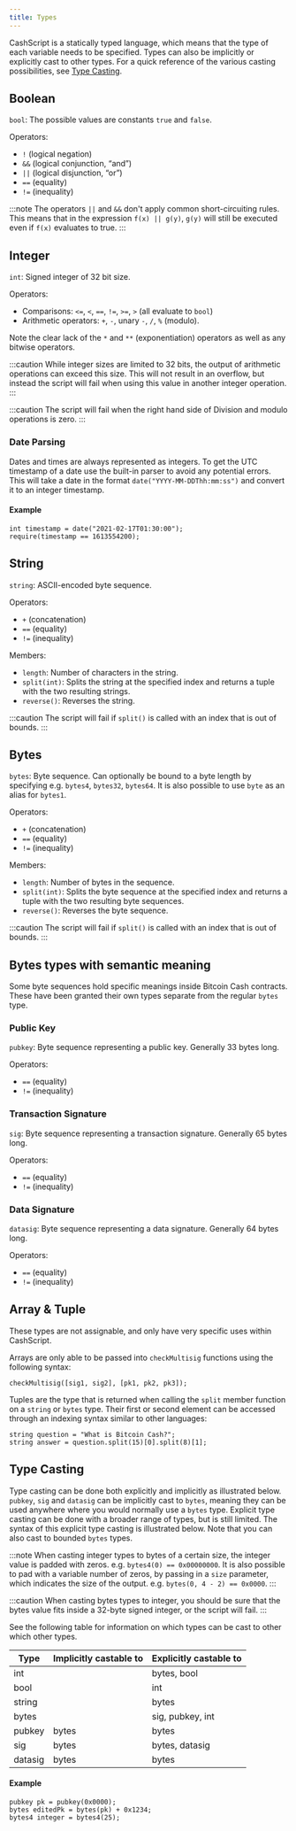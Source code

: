 ```yaml
---
title: Types
---
```


CashScript is a statically typed language, which means that the type of each variable needs to be specified. Types can also be implicitly or explicitly cast to other types. For a quick reference of the various casting possibilities, see [Type Casting](#type-casting).

## Boolean
`bool`: The possible values are constants `true` and `false`.

Operators:

- `!` (logical negation)
- `&&` (logical conjunction, “and”)
- `||` (logical disjunction, “or”)
- `==` (equality)
- `!=` (inequality)

:::note
The operators `||` and `&&` don't apply common short-circuiting rules. This means that in the expression `f(x) || g(y)`, `g(y)` will still be executed even if `f(x)` evaluates to true.
:::

## Integer
`int`: Signed integer of 32 bit size.

Operators:

- Comparisons: `<=`, `<`, `==`, `!=`, `>=`, `>` (all evaluate to `bool`)
- Arithmetic operators: `+`, `-`, unary `-`, `/`, `%` (modulo).

Note the clear lack of the `*` and `**` (exponentiation) operators as well as any bitwise operators.

:::caution
While integer sizes are limited to 32 bits, the output of arithmetic operations can exceed this size. This will not result in an overflow, but instead the script will fail when using this value in another integer operation.
:::

:::caution
The script will fail when the right hand side of Division and modulo operations is zero.
:::

### Date Parsing
Dates and times are always represented as integers. To get the UTC timestamp of a date use the built-in parser to avoid any potential errors. This will take a date in the format `date("YYYY-MM-DDThh:mm:ss")` and convert it to an integer timestamp.

#### Example

```solidity
int timestamp = date("2021-02-17T01:30:00");
require(timestamp == 1613554200);
```


## String
`string`: ASCII-encoded byte sequence.

Operators:

- `+` (concatenation)
- `==` (equality)
- `!=` (inequality)

Members:

- `length`: Number of characters in the string.
- `split(int)`: Splits the string at the specified index and returns a tuple with the two resulting strings.
- `reverse()`: Reverses the string.

:::caution
The script will fail if `split()` is called with an index that is out of bounds.
:::

## Bytes
`bytes`: Byte sequence. Can optionally be bound to a byte length by specifying e.g. `bytes4`, `bytes32`, `bytes64`. It is also possible to use `byte` as an alias for `bytes1`.

Operators:

- `+` (concatenation)
- `==` (equality)
- `!=` (inequality)

Members:

- `length`: Number of bytes in the sequence.
- `split(int)`: Splits the byte sequence at the specified index and returns a tuple with the two resulting byte sequences.
- `reverse()`: Reverses the byte sequence.

:::caution
The script will fail if `split()` is called with an index that is out of bounds.
:::

## Bytes types with semantic meaning
Some byte sequences hold specific meanings inside Bitcoin Cash contracts. These have been granted their own types separate from the regular `bytes` type.

### Public Key
`pubkey`: Byte sequence representing a public key. Generally 33 bytes long.

Operators:

- `==` (equality)
- `!=` (inequality)

### Transaction Signature
`sig`: Byte sequence representing a transaction signature. Generally 65 bytes long.

Operators:

- `==` (equality)
- `!=` (inequality)

### Data Signature
`datasig`: Byte sequence representing a data signature. Generally 64 bytes long.

Operators:

- `==` (equality)
- `!=` (inequality)

## Array & Tuple
These types are not assignable, and only have very specific uses within CashScript.

Arrays are only able to be passed into `checkMultisig` functions using the following syntax:

```solidity
checkMultisig([sig1, sig2], [pk1, pk2, pk3]);
```

Tuples are the type that is returned when calling the `split` member function on a `string` or `bytes` type. Their first or second element can be accessed through an indexing syntax similar to other languages:

```solidity
string question = "What is Bitcoin Cash?";
string answer = question.split(15)[0].split(8)[1];
```

## Type Casting
Type casting can be done both explicitly and implicitly as illustrated below. `pubkey`, `sig` and `datasig` can be implicitly cast to `bytes`, meaning they can be used anywhere where you would normally use a `bytes` type. Explicit type casting can be done with a broader range of types, but is still limited. The syntax of this explicit type casting is illustrated below. Note that you can also cast to bounded `bytes` types.

:::note
When casting integer types to bytes of a certain size, the integer value is padded with zeros. e.g. `bytes4(0) == 0x00000000`. It is also possible to pad with a variable number of zeros, by passing in a `size` parameter, which indicates the size of the output. e.g. `bytes(0, 4 - 2) == 0x0000`.
:::

:::caution
When casting bytes types to integer, you should be sure that the bytes value fits inside a 32-byte signed integer, or the script will fail.
:::

See the following table for information on which types can be cast to other which other types.

| Type    | Implicitly castable to | Explicitly castable to             |
| ------- | ---------------------- | ---------------------------------- |
| int     |                        | bytes, bool                        |
| bool    |                        | int                                |
| string  |                        | bytes                              |
| bytes   |                        | sig, pubkey, int                   |
| pubkey  | bytes                  | bytes                              |
| sig     | bytes                  | bytes, datasig                     |
| datasig | bytes                  | bytes                              |

#### Example
```solidity
pubkey pk = pubkey(0x0000);
bytes editedPk = bytes(pk) + 0x1234;
bytes4 integer = bytes4(25);
```
